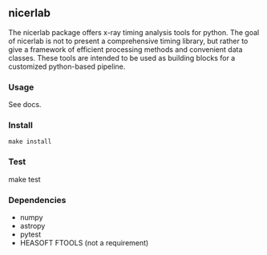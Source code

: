 
## nicerlab

The nicerlab package offers x-ray timing analysis tools for python. The goal of
nicerlab is not to present a comprehensive timing library, but rather to give a
framework of efficient processing methods and convenient data classes. These tools
are intended to be used as building blocks for a customized python-based pipeline.

### Usage

See docs.

### Install

```shell
make install
```

### Test

make test

### Dependencies

- numpy
- astropy
- pytest
- HEASOFT FTOOLS (not a requirement)

